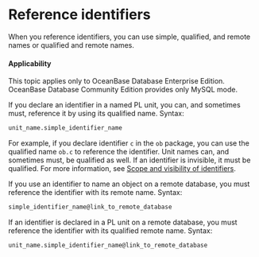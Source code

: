 Reference identifiers
==========================

When you reference identifiers, you can use simple, qualified, and remote names or qualified and remote names.

<main id="notice" >
    <h4>Applicability</h4>
    <p>This topic applies only to OceanBase Database Enterprise Edition. OceanBase Database Community Edition provides only MySQL mode. </p>
  </main>

If you declare an identifier in a named PL unit, you can, and sometimes must, reference it by using its qualified name. Syntax:

```sql
unit_name.simple_identifier_name
```



For example, if you declare identifier `c` in the `ob` package, you can use the qualified name `ob.c` to reference the identifier. Unit names can, and sometimes must, be qualified as well. If an identifier is invisible, it must be qualified. For more information, see [Scope and visibility of identifiers](../100.pl-language-basics-oracle/500.range-and-visibility-of-identifiers-oracle.md).

If you use an identifier to name an object on a remote database, you must reference the identifier with its remote name. Syntax:

```sql
simple_identifier_name@link_to_remote_database
```



If an identifier is declared in a PL unit on a remote database, you must reference the identifier with its qualified remote name. Syntax:

```sql
unit_name.simple_identifier_name@link_to_remote_database
```



